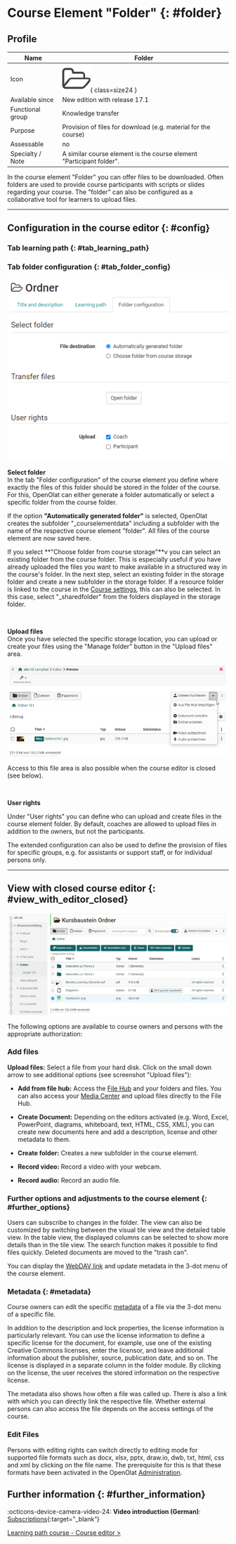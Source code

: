 # Course Element "Folder" {: #folder}

## Profile

Name | Folder
---------|----------
Icon | ![Task Icon](assets/folder.png){ class=size24 }
Available since | New edition with release 17.1
Functional group | Knowledge transfer
Purpose | Provision of files for download (e.g. material for the course)
Assessable | no
Specialty / Note | A similar course element is the course element "Participant folder".


In the course element "Folder" you can offer files to be downloaded. Often folders are used to provide course participants with scripts or slides regarding your course. 
The "folder" can also be configured as a collaborative tool for learners to upload files.

---


## Configuration in the course editor {: #config}

### Tab learning path {: #tab_learning_path}

### Tab folder configuration {: #tab_folder_config}

![tab folder configuration](assets/folger_configuration_15.png)


**Select folder**<br>
In the tab "Folder configuration" of the course element you define where exactly the files of this folder should be stored in the folder of the course. For this, OpenOlat can either generate a folder automatically or select a specific folder from the course folder.

If the option **"Automatically generated folder"** is selected, OpenOlat creates the subfolder "_courselementdata" including a subfolder with the name of the respective course element "folder". All files of the course element are now saved here.

If you select **"Choose folder from course storage"**v  you can select an existing folder from the course folder. This is especially useful if you have already uploaded the files you want to make available in a structured way in the course's folder. In the next step, select an existing folder in the storage folder and create a new subfolder in the storage folder. If a resource folder is linked to the course in the [Course settings](../learningresources/Course_Settings.md), this can also be selected. In this case, select "_sharedfolder" from the folders displayed in the storage folder.

<br>

**Upload files**<br>
Once you have selected the specific storage location, you can upload or create your files using the "Manage folder" button in the "Upload files" area. 

![Dateien upload](assets/KB_Ordner_Datei_upload.png )

Access to this file area is also possible when the course editor is closed (see below).

<br>

**User rights**

Under "User rights" you can define who can upload and create files in the course element folder. By default, coaches are allowed to upload files in addition to the owners, but not the participants.

The extended configuration can also be used to define the provision of files for specific groups, e.g. for assistants or support staff, or for individual persons only. 

---


## View with closed course editor {: #view_with_editor_closed}

![folder screenshot](assets/Kursbasutein_Ordner_191a.jpg)

The following options are available to course owners and persons with the appropriate authorization:

### Add files

**Upload files:** Select a file from your hard disk. Click on the small down arrow to see additional options (see screenshot "Upload files"):

* **Add from file hub:** Access the [File Hub](../personal_menu/File_Hub.md) and your folders and files. You can also access your [Media Center](../personal_menu/Media_Center.md) and upload files directly to the File Hub.

* **Create Document:** Depending on the editors activated (e.g. Word, Excel, PowerPoint, diagrams, whiteboard, text, HTML, CSS, XML), you can create new documents here and add a description, license and other metadata to them.

* **Create folder:** Creates a new subfolder in the course element.

* **Record video:** Record a video with your webcam.

* **Record audio:** Record an audio file.

### Further options and adjustments to the course element  {: #further_options}

Users can subscribe to changes in the folder. The view can also be customized by switching between the visual tile view and the detailed table view. In the table view, the displayed columns can be selected to show more details than in the tile view. The search function makes it possible to find files quickly. Deleted documents are moved to the "trash can".

You can display the [WebDAV link](../basic_concepts/Using_WebDAV.md) and update metadata in the 3-dot menu of the course element. 



### Metadata  {: #metadata}

Course owners can edit the specific [metadata](../basic_concepts/Full_Text_Search.md#meta-data--metadata) of a file via the 3-dot menu of a specific file. 

In addition to the description and lock properties, the license information is particularly relevant. You can use the license information to define a specific license for the document, for example, use one of the existing Creative Commons licenses, enter the licensor, and leave additional information about the publisher, source, publication date, and so on. The license is displayed in a separate column in the folder module. By clicking on the license, the user receives the stored information on the respective license.

The metadata also shows how often a file was called up. There is also a link with which you can directly link the respective file. Whether external persons can also access the file depends on the access settings of the course.

### Edit Files

Persons with editing rights can switch directly to editing mode for supported file formats such as docx, xlsx, pptx, draw.io, dwb, txt, html, css and xml by clicking on the file name. The prerequisite for this is that these formats have been activated in the OpenOlat [Administration](../../manual_admin/administration/External_Tools_-_Administration.md).


## Further information {: #further_information}

:octicons-device-camera-video-24: **Video introduction (German)**: [Subscriptions](<https://www.youtube.com/embed/h9gOqt7TR7Q>){:target="_blank”}

[Learning path course - Course editor >](../../manual_user/learningresources/Learning_path_course_Course_editor.md)<br>
